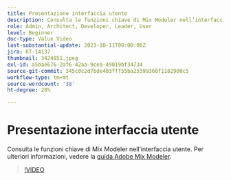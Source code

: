 ```yaml
---
title: Presentazione interfaccia utente
description: Consulta le funzioni chiave di Mix Modeler nell’interfaccia utente.
role: Admin, Architect, Developer, Leader, User
level: Beginner
doc-type: Value Video
last-substantial-update: 2023-10-11T00:00:00Z
jira: KT-14137
thumbnail: 3424851.jpeg
exl-id: a5bae676-2af6-42aa-9cea-49019bf34734
source-git-commit: 345c0c2d7bde403fff55ba25399360f1182900c5
workflow-type: tm+mt
source-wordcount: '38'
ht-degree: 28%

---
```


# Presentazione interfaccia utente

Consulta le funzioni chiave di Mix Modeler nell’interfaccia utente. Per ulteriori informazioni, vedere la [guida Adobe Mix Modeler](https://experienceleague.adobe.com/it/docs/mix-modeler/using/get-started/workflow).

>[!VIDEO](https://video.tv.adobe.com/v/3424851?learn=on&enablevpops)
